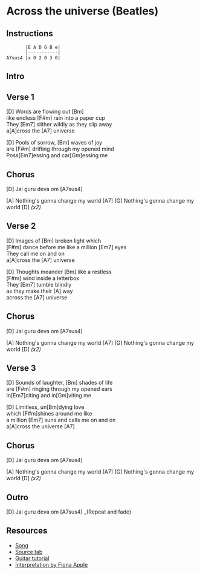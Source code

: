 # Across the universe (Beatles)

## Instructions

```
       |E A D G B e|
       |-----------|
A7sus4 |x 0 2 0 3 0|
```

## Intro



## Verse 1

[D] Words are flowing out [Bm]  
like endless [F#m] rain into a paper cup  
They [Em7] slither wildly as they slip away  
a[A]cross the [A7] universe

[D] Pools of sorrow, [Bm] waves of joy  
are [F#m] drifting through my opened mind  
Poss[Em7]essing and car[Gm]essing me

## Chorus

[D] Jai guru deva om [A7sus4]

[A] Nothing's gonna change my world [A7]
[G] Nothing's gonna change my world [D] _(x2)_

## Verse 2

[D] Images of [Bm] broken light which  
[F#m] dance before me like a million [Em7] eyes  
They call me on and on  
a[A]cross the [A7] universe

[D] Thoughts meander [Bm] like a restless  
[F#m] wind inside a letterbox  
They [Em7] tumble blindly  
as they make their [A] way  
across the [A7] universe

## Chorus

[D] Jai guru deva om [A7sus4]

[A] Nothing's gonna change my world [A7]
[G] Nothing's gonna change my world [D] _(x2)_

## Verse 3

[D] Sounds of laughter, [Bm] shades of life  
are [F#m] ringing through my opened ears  
In[Em7]citing and in[Gm]viting me  

[D] Limitless, un[Bm]dying love  
which [F#m]shines around me like  
a million [Em7] suns and calls me on and on   
a[A]cross the universe [A7]

## Chorus

[D] Jai guru deva om [A7sus4]

[A] Nothing's gonna change my world [A7]
[G] Nothing's gonna change my world [D] _(x2)_

## Outro

[D] Jai guru deva om [A7sus4] _(Repeat and fade)

## Resources

- [Song](https://www.youtube.com/watch?v=90M60PzmxEE)
- [Source tab](https://tabs.ultimate-guitar.com/tab/the-beatles/across-the-universe-chords-202167)
- [Guitar tutorial](https://www.youtube.com/watch?v=CQ1P8IQc8AY)
- [Interpretation by Fiona Apple](https://www.youtube.com/watch?v=RhMEKiIb86I)
